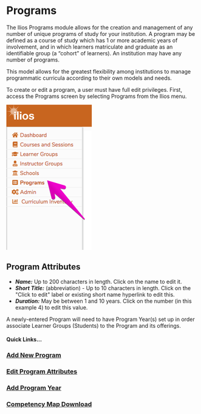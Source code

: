 # Programs

The Ilios Programs module allows for the creation and management of any number of unique programs of study for your institution. A program may be defined as a course of study which has 1 or more academic years of involvement, and in which learners matriculate and graduate as an identifiable group \(a “cohort” of learners\). An institution may have any number of programs.

This model allows for the greatest flexibility among institutions to manage programmatic curricula according to their own models and needs.

To create or edit a program, a user must have full edit privileges. First, access the Programs screen by selecting Programs from the Ilios menu.

![From the Ilios Menu](../.gitbook/assets/program.png)

## Program Attributes

* _**Name:**_ Up to 200 characters in length.  Click on the name to edit it.
* _**Short Title:**_ \(abbreviation\) - Up to 10 characters in length. Click on the "Click to edit" label or existing short name hyperlink to edit this.
* _**Duration:**_ May be between 1 and 10 years.  Click on the number \(in this example 4\) to edit this value.

A newly-entered Program will need to have Program Year\(s\) set up in order associate Learner Groups \(Students\) to the Program and its offerings.

#### Quick Links...

### [Add New Program](https://iliosproject.gitbook.io/ilios-user-guide/programs/add-new-program)

### [Edit Program Attributes](https://iliosproject.gitbook.io/ilios-user-guide/programs/edit-program)

### [Add Program Year](https://iliosproject.gitbook.io/ilios-user-guide/programs/add-program-year)

### [Competency Map Download](https://iliosproject.gitbook.io/ilios-user-guide/programs/competency-map-download)

